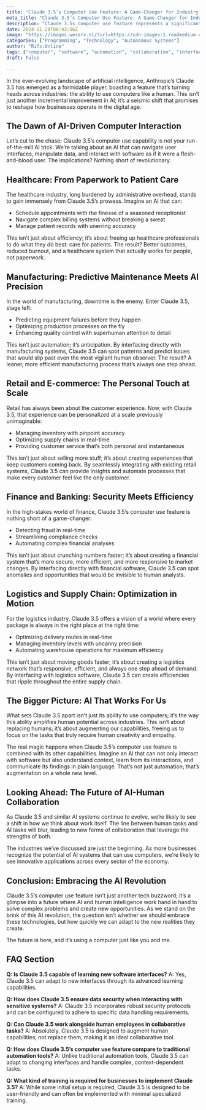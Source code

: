 ```yaml
---
title: "Claude 3.5’s Computer Use Feature: A Game-Changer for Industry Automation"
meta_title: "Claude 3.5’s Computer Use Feature: A Game-Changer for Industry Automation"
description: "Claude 3.5s computer use feature represents a significant advancement in AI, allowing it to interact with software like a human. This capability has transformative implications across various industries, including healthcare, manufacturing, retail, finance, and logistics. By automating complex tasks and enhancing operational efficiency, Claude 3.5 enables professionals to focus on more critical aspects of their work. Its ability to learn new interfaces and collaborate with human employees positions it as a powerful tool for augmenting human potential, heralding a new era of AI-human collaboration."
date: 2024-11-20T00:43:56Z
image: "https://images.weserv.nl/?url=https://cdn-images-1.readmedium.com/v2/resize:fit:800/1*y5aguSdG-FdeuUvmA3L15A.png"
categories: ["Programming", "Technology", "Autonomous Systems"]
author: "Rifx.Online"
tags: ["computer", "software", "automation", "collaboration", "interfaces"]
draft: False

---
```




In the ever\-evolving landscape of artificial intelligence, Anthropic’s Claude 3\.5 has emerged as a formidable player, boasting a feature that’s turning heads across industries: the ability to use computers like a human. This isn’t just another incremental improvement in AI; it’s a seismic shift that promises to reshape how businesses operate in the digital age.

## The Dawn of AI\-Driven Computer Interaction

Let’s cut to the chase: Claude 3\.5’s computer use capability is not your run\-of\-the\-mill AI trick. We’re talking about an AI that can navigate user interfaces, manipulate data, and interact with software as if it were a flesh\-and\-blood user. The implications? Nothing short of revolutionary.

## Healthcare: From Paperwork to Patient Care

The healthcare industry, long burdened by administrative overhead, stands to gain immensely from Claude 3\.5’s prowess. Imagine an AI that can:

* Schedule appointments with the finesse of a seasoned receptionist
* Navigate complex billing systems without breaking a sweat
* Manage patient records with unerring accuracy

This isn’t just about efficiency; it’s about freeing up healthcare professionals to do what they do best: care for patients. The result? Better outcomes, reduced burnout, and a healthcare system that actually works for people, not paperwork.

## Manufacturing: Predictive Maintenance Meets AI Precision

In the world of manufacturing, downtime is the enemy. Enter Claude 3\.5, stage left:

* Predicting equipment failures before they happen
* Optimizing production processes on the fly
* Enhancing quality control with superhuman attention to detail

This isn’t just automation; it’s anticipation. By interfacing directly with manufacturing systems, Claude 3\.5 can spot patterns and predict issues that would slip past even the most vigilant human observer. The result? A leaner, more efficient manufacturing process that’s always one step ahead.

## Retail and E\-commerce: The Personal Touch at Scale

Retail has always been about the customer experience. Now, with Claude 3\.5, that experience can be personalized at a scale previously unimaginable:

* Managing inventory with pinpoint accuracy
* Optimizing supply chains in real\-time
* Providing customer service that’s both personal and instantaneous

This isn’t just about selling more stuff; it’s about creating experiences that keep customers coming back. By seamlessly integrating with existing retail systems, Claude 3\.5 can provide insights and automate processes that make every customer feel like the only customer.

## Finance and Banking: Security Meets Efficiency

In the high\-stakes world of finance, Claude 3\.5’s computer use feature is nothing short of a game\-changer:

* Detecting fraud in real\-time
* Streamlining compliance checks
* Automating complex financial analyses

This isn’t just about crunching numbers faster; it’s about creating a financial system that’s more secure, more efficient, and more responsive to market changes. By interfacing directly with financial software, Claude 3\.5 can spot anomalies and opportunities that would be invisible to human analysts.

## Logistics and Supply Chain: Optimization in Motion

For the logistics industry, Claude 3\.5 offers a vision of a world where every package is always in the right place at the right time:

* Optimizing delivery routes in real\-time
* Managing inventory levels with uncanny precision
* Automating warehouse operations for maximum efficiency

This isn’t just about moving goods faster; it’s about creating a logistics network that’s responsive, efficient, and always one step ahead of demand. By interfacing with logistics software, Claude 3\.5 can create efficiencies that ripple throughout the entire supply chain.

## The Bigger Picture: AI That Works For Us

What sets Claude 3\.5 apart isn’t just its ability to use computers; it’s the way this ability amplifies human potential across industries. This isn’t about replacing humans; it’s about augmenting our capabilities, freeing us to focus on the tasks that truly require human creativity and empathy.

The real magic happens when Claude 3\.5’s computer use feature is combined with its other capabilities. Imagine an AI that can not only interact with software but also understand context, learn from its interactions, and communicate its findings in plain language. That’s not just automation; that’s augmentation on a whole new level.

## Looking Ahead: The Future of AI\-Human Collaboration

As Claude 3\.5 and similar AI systems continue to evolve, we’re likely to see a shift in how we think about work itself. The line between human tasks and AI tasks will blur, leading to new forms of collaboration that leverage the strengths of both.

The industries we’ve discussed are just the beginning. As more businesses recognize the potential of AI systems that can use computers, we’re likely to see innovative applications across every sector of the economy.

## Conclusion: Embracing the AI Revolution

Claude 3\.5’s computer use feature isn’t just another tech buzzword; it’s a glimpse into a future where AI and human intelligence work hand in hand to solve complex problems and create new opportunities. As we stand on the brink of this AI revolution, the question isn’t whether we should embrace these technologies, but how quickly we can adapt to the new realities they create.

The future is here, and it’s using a computer just like you and me.

## FAQ Section

**Q: Is Claude 3\.5 capable of learning new software interfaces?** A: Yes, Claude 3\.5 can adapt to new interfaces through its advanced learning capabilities.

**Q: How does Claude 3\.5 ensure data security when interacting with sensitive systems?** A: Claude 3\.5 incorporates robust security protocols and can be configured to adhere to specific data handling requirements.

**Q: Can Claude 3\.5 work alongside human employees in collaborative tasks?** A: Absolutely. Claude 3\.5 is designed to augment human capabilities, not replace them, making it an ideal collaborative tool.

**Q: How does Claude 3\.5’s computer use feature compare to traditional automation tools?** A: Unlike traditional automation tools, Claude 3\.5 can adapt to changing interfaces and handle complex, context\-dependent tasks.

**Q: What kind of training is required for businesses to implement Claude 3\.5?** A: While some initial setup is required, Claude 3\.5 is designed to be user\-friendly and can often be implemented with minimal specialized training.


